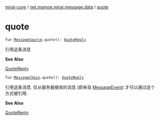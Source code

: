 [mirai-core](../index.md) / [net.mamoe.mirai.message.data](index.md) / [quote](./quote.md)

# quote

`fun `[`MessageSource`](-message-source/index.md)`.quote(): `[`QuoteReply`](-quote-reply/index.md)

引用这条消息

**See Also**

[QuoteReply](-quote-reply/index.md)

`fun `[`MessageChain`](-message-chain/index.md)`.quote(): `[`QuoteReply`](-quote-reply/index.md)

引用这条消息. 仅从服务器接收的消息 (即来自 [MessageEvent](../net.mamoe.mirai.message/-message-event/index.md)) 才可以通过这个方式被引用.

**See Also**

[QuoteReply](-quote-reply/index.md)

